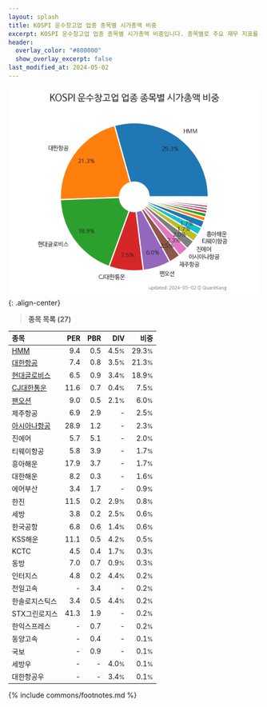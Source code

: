 ```yaml
---
layout: splash
title: KOSPI 운수창고업 업종 종목별 시가총액 비중
excerpt: KOSPI 운수창고업 업종 종목별 시가총액 비중입니다. 종목별로 주요 재무 지표를 함께 표시합니다.
header:
  overlay_color: "#800000"
  show_overlay_excerpt: false
last_modified_at: 2024-05-02
---
```



![KOSPI 운수창고업 업종 종목별 시가총액 비중](/stats/sector/images/kospi_업종_운수창고업_종목.png){: .align-center}


> **종목 목록 (27)**<a id="list"></a>

| **종목** | **PER** | **PBR** | **DIV** | **비중** |
| :------- | ------: | ------: | ------: | -------: |
| [HMM](/011200/) | 9.4 | 0.5 | 4.5<small>%</small> | 29.3<small>%</small> |
| [대한항공](/003490/) | 7.4 | 0.8 | 3.5<small>%</small> | 21.3<small>%</small> |
| [현대글로비스](/086280/) | 6.5 | 0.9 | 3.4<small>%</small> | 18.9<small>%</small> |
| [CJ대한통운](/000120/) | 11.6 | 0.7 | 0.4<small>%</small> | 7.5<small>%</small> |
| [팬오션](/028670/) | 9.0 | 0.5 | 2.1<small>%</small> | 6.0<small>%</small> |
| 제주항공 | 6.9 | 2.9 | - | 2.5<small>%</small> |
| [아시아나항공](/020560/) | 28.9 | 1.2 | - | 2.3<small>%</small> |
| 진에어 | 5.7 | 5.1 | - | 2.0<small>%</small> |
| 티웨이항공 | 5.8 | 3.9 | - | 1.7<small>%</small> |
| 흥아해운 | 17.9 | 3.7 | - | 1.7<small>%</small> |
| 대한해운 | 8.2 | 0.3 | - | 1.6<small>%</small> |
| 에어부산 | 3.4 | 1.7 | - | 0.9<small>%</small> |
| 한진 | 11.5 | 0.2 | 2.9<small>%</small> | 0.8<small>%</small> |
| 세방 | 3.8 | 0.2 | 2.5<small>%</small> | 0.6<small>%</small> |
| 한국공항 | 6.8 | 0.6 | 1.4<small>%</small> | 0.6<small>%</small> |
| KSS해운 | 11.1 | 0.5 | 4.2<small>%</small> | 0.5<small>%</small> |
| KCTC | 4.5 | 0.4 | 1.7<small>%</small> | 0.3<small>%</small> |
| 동방 | 7.0 | 0.7 | 0.9<small>%</small> | 0.3<small>%</small> |
| 인터지스 | 4.8 | 0.2 | 4.4<small>%</small> | 0.2<small>%</small> |
| 천일고속 | - | 3.4 | - | 0.2<small>%</small> |
| 한솔로지스틱스 | 3.4 | 0.5 | 4.4<small>%</small> | 0.2<small>%</small> |
| STX그린로지스 | 41.3 | 1.9 | - | 0.2<small>%</small> |
| 한익스프레스 | - | 0.7 | - | 0.2<small>%</small> |
| 동양고속 | - | 0.4 | - | 0.1<small>%</small> |
| 국보 | - | 0.9 | - | 0.1<small>%</small> |
| 세방우 | - | - | 4.0<small>%</small> | 0.1<small>%</small> |
| 대한항공우 | - | - | 3.4<small>%</small> | 0.1<small>%</small> |

{% include commons/footnotes.md %}